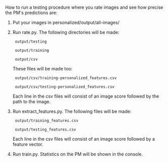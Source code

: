How to run a testing procedure where you rate images
and see how precise the PM's predictions are:

1. Put your images in personalized/output/all-images/


2. Run rate.py. The following directories will be made:

		output/testing
	
		output/training
	
		output/csv
	
	
	These files will be made too:
	
		output/csv/training-personalized_features.csv
	
		output/csv/testing-personalized_features.csv
	
	
	
	Each line in the csv files will consist of an image score
	followed by the path to the image. 
	
	
	
	
3. Run extract_features.py. The following files will be made:

		output/training_features.csv
	
		output/testing_features.csv	
	
	
	
	Each line in the csv files will consist of an image score
	followed by a feature vector. 
	
	
	
4. Run train.py. Statistics on the PM will be shown in the console.
